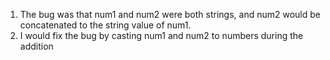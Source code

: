 1. The bug was that num1 and num2 were both strings, and num2 would be concatenated to the string value of num1.
2. I would fix the bug by casting num1 and num2 to numbers during the addition
